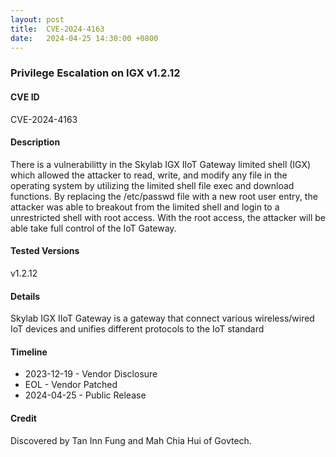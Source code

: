```yaml
---
layout: post
title:  CVE-2024-4163
date:   2024-04-25 14:30:00 +0800
---
```


### Privilege Escalation on IGX v1.2.12

#### CVE ID

CVE-2024-4163

#### Description


There is a vulnerabilitty in the Skylab IGX IIoT Gateway limited shell (IGX) which allowed the attacker to read, write, and modify any file in the operating system by utilizing the limited shell file exec and download functions. By replacing the /etc/passwd file with a new root user entry, the attacker was able to breakout from the limited shell and login to a unrestricted shell with root access. With the root access, the attacker will be able take full control of the IoT Gateway.

#### Tested Versions

v1.2.12

#### Details

Skylab IGX IIoT Gateway is a gateway that connect various wireless/wired IoT devices and unifies different protocols to the IoT standard

#### Timeline

* 2023-12-19 - Vendor Disclosure
* EOL		 - Vendor Patched
* 2024-04-25 - Public Release

#### Credit

Discovered by Tan Inn Fung and Mah Chia Hui of Govtech.
